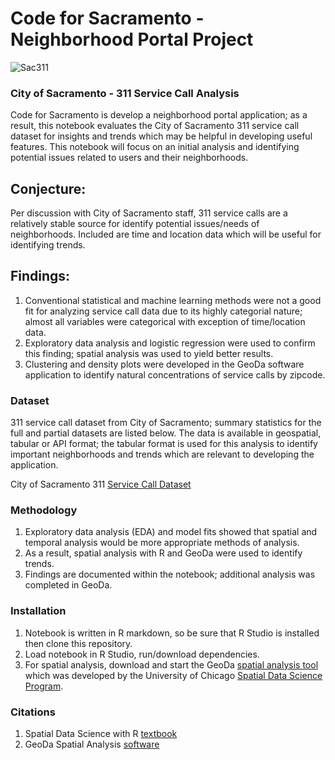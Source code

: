 # Code for Sacramento - Neighborhood Portal Project

![Sac311](https://github.com/walteryu/code4sac/blob/master/sac311/images/sac311_logo.png)

### City of Sacramento - 311 Service Call Analysis

Code for Sacramento is develop a neighborhood portal application; as a result, this notebook evaluates the City of Sacramento 311 service call dataset for insights and trends which may be helpful in developing useful features. This notebook will focus on an initial analysis and identifying potential issues related to users and their neighborhoods.  

## Conjecture:  

Per discussion with City of Sacramento staff, 311 service calls are a relatively stable source for identify potential issues/needs of neighborhoods. Included are time and location data which will be useful for identifying trends.  

## Findings:  

1. Conventional statistical and machine learning methods were not a good fit for analyzing service call data due to its highly categorial nature; almost all variables were categorical with exception of time/location data.  
2. Exploratory data analysis and logistic regression were used to confirm this finding; spatial analysis was used to yield better results.  
3. Clustering and density plots were developed in the GeoDa software application to identify natural concentrations of service calls by zipcode.  

### Dataset

311 service call dataset from City of Sacramento; summary statistics for the full and partial datasets are listed below. The data is available in geospatial, tabular or API format; the tabular format is used for this analysis to identify important neighborhoods and trends which are relevant to developing the application.  

City of Sacramento 311 [Service Call Dataset](https://data.cityofsacramento.org/datasets/08794a6695b3483f889e9bef122517e9_0)

### Methodology
1. Exploratory data analysis (EDA) and model fits showed that spatial and temporal analysis would be more appropriate methods of analysis.
2. As a result, spatial analysis with R and GeoDa were used to identify trends.
3. Findings are documented within the notebook; additional analysis was completed in GeoDa.

### Installation
1. Notebook is written in R markdown, so be sure that R Studio is installed then clone this repository.
2. Load notebook in R Studio, run/download dependencies.
3. For spatial analysis, download and start the GeoDa [spatial analysis tool](https://geodacenter.github.io/download.html) which was developed by the University of Chicago [Spatial Data Science Program](https://spatial.uchicago.edu/).

### Citations

1. Spatial Data Science with R [textbook](https://rspatial.org/)
2. GeoDa Spatial Analysis [software](https://geodacenter.github.io/index.html)
